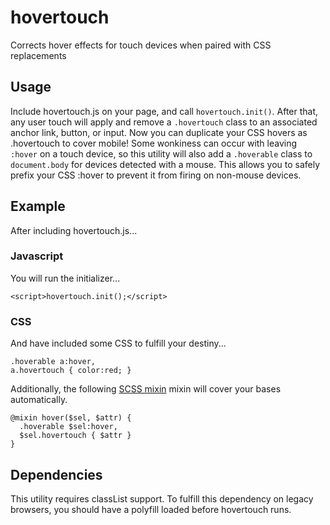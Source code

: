 # hovertouch
Corrects hover effects for touch devices when paired with CSS replacements

## Usage
Include hovertouch.js on your page, and call `hovertouch.init()`. After that, any user touch will apply and remove a `.hovertouch` class to an associated anchor link, button, or input. Now you can duplicate your CSS hovers as .hovertouch to cover mobile! Some wonkiness can occur with leaving `:hover` on a touch device, so this utility will also add a `.hoverable` class to `document.body` for devices detected with a mouse. This allows you to safely prefix your CSS :hover to prevent it from firing on non-mouse devices.

## Example
After including hovertouch.js...

### Javascript
You will run the initializer...
```
<script>hovertouch.init();</script>
```

### CSS
And have included some CSS to fulfill your destiny...
```
.hoverable a:hover,
a.hovertouch { color:red; }
```
Additionally, the following [SCSS mixin](http://sass-lang.com/guide) mixin will cover your bases automatically.
```
@mixin hover($sel, $attr) {
  .hoverable $sel:hover,
  $sel.hovertouch { $attr }
}
```

## Dependencies
This utility requires classList support. To fulfill this dependency on legacy browsers, you should have a polyfill loaded before hovertouch runs.

